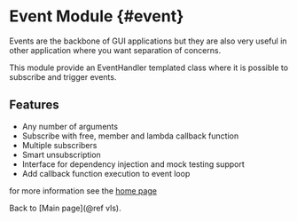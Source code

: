 # Event Module {#event}

Events are the backbone of GUI applications but they are also very useful in other application where you want separation of concerns.

This module provide an EventHandler templated class where it is possible to subscribe and trigger events.

## Features
 * Any number of arguments
 * Subscribe with free, member and lambda callback function
 * Multiple subscribers
 * Smart unsubscription
 * Interface for dependency injection and mock testing support
 * Add callback function execution to event loop

for more information see the [home page](http://www.vilaversoftware.dk/#/eventModule)

Back to [Main page](@ref vls).
